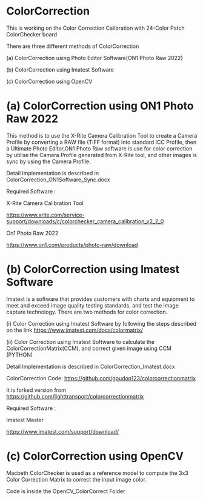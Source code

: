 # ColorCorrection
This is working on the Color Correction Calibration with 24-Color Patch ColorChecker board

There are three different methods of ColorCorrection

(a) ColorCorrection using Photo Editor Software(ON1 Photo Raw 2022)

(b) ColorCorrection using Imatest Software

(c) ColorCorrection using OpenCV




# (a) ColorCorrection using ON1 Photo Raw 2022

This method is to use the X-Rite Camera Calibration Tool to create a Camera Profile by converting a RAW file (TIFF format) into standard ICC Profile, then a Ultimate Photo Editor,ON1 Photo Raw software is use for color correction by utilise the Camera Profile generated from X-Rite tool, and other images is sync by using the Camera Profile.

Detail Implementation is described in ColorCorrection_ON1Software_Sync.docx



Required Software : 

X-Rite Camera Calibration Tool

https://www.xrite.com/service-support/downloads/c/colorchecker_camera_calibration_v2_2_0

On1 Photo Raw 2022 

https://www.on1.com/products/photo-raw/download


# (b) ColorCorrection using Imatest Software

Imatest is a software that provides customers with charts and equipment to meet and exceed image quality testing standards, and test the image capture technology.
There are two methods for color correction.

(i) Color Correction using Imatest Software by following the steps described on the link
https://www.imatest.com/docs/colormatrix/

(ii) Color Correction using Imatest Software to calculate the ColorCorrectionMatrix(CCM), and correct given image using CCM (PYTHON)

Detail Implementation is described in ColorCorrection_Imatest.docx 

ColorCorrection Code: https://github.com/goudon123/colorcorrectionmatrix

It is forked version from https://github.com/lighttransport/colorcorrectionmatrix

Required Software : 

Imatest Master

https://www.imatest.com/support/download/


# (c) ColorCorrection using OpenCV

Macbeth ColorChecker is used as a reference model to compute the 3x3 Color Correction Matrix to correct the input image color.

Code is inside the OpenCV_ColorCorrect Folder



